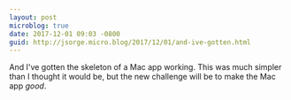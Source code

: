 ```yaml
---
layout: post
microblog: true
date: 2017-12-01 09:03 -0800
guid: http://jsorge.micro.blog/2017/12/01/and-ive-gotten.html
---
```

And I've gotten the skeleton of a Mac app working. This was much simpler than I thought it would be, but the new challenge will be to make the Mac app *good*.
